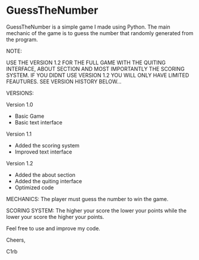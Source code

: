 # GuessTheNumber

GuessTheNumber is a simple game I made using Python. 
The main mechanic of the game is to guess the number that randomly generated from the program. 

NOTE:

USE THE VERSION 1.2 FOR THE FULL GAME WITH THE QUITING INTERFACE, ABOUT SECTION AND MOST IMPORTANTLY THE SCORING SYSTEM.
IF YOU DIDNT USE VERSION 1.2 YOU WILL ONLY HAVE LIMITED FEAUTURES. SEE VERSION HISTORY BELOW...

VERSIONS: 

Version 1.0
- Basic Game
- Basic text interface

Version 1.1
- Added the scoring system
- Improved text interface

Version 1.2
- Added the about section
- Added the quiting interface
- Optimized code

MECHANICS:
The player must guess the number to win the game.

SCORING SYSTEM:
The higher your score the lower your points while the lower your score the higher your points. 

Feel free to use and improve my code.

Cheers,

C1rb
